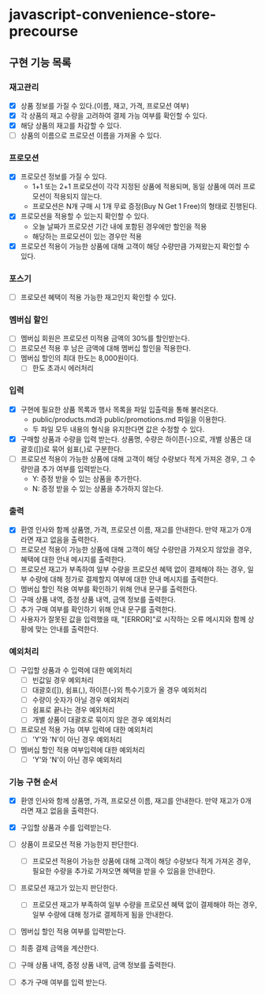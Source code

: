 # javascript-convenience-store-precourse

## 구현 기능 목록

### 재고관리

- [x] 상품 정보를 가질 수 있다.(이름, 재고, 가격, 프로모션 여부)
- [x] 각 상품의 재고 수량을 고려하여 결제 가능 여부를 확인할 수 있다.
- [x] 해당 상품의 재고를 차감할 수 있다.
- [ ] 상품의 이름으로 프로모션 이름을 가져올 수 있다.

### 프로모션

- [x] 프로모션 정보를 가질 수 있다.
  - 1+1 또는 2+1 프로모션이 각각 지정된 상품에 적용되며, 동일 상품에 여러 프로모션이 적용되지 않는다.
  - 프로모션은 N개 구매 시 1개 무료 증정(Buy N Get 1 Free)의 형태로 진행된다.
- [x] 프로모션을 적용할 수 있는지 확인할 수 있다.
  - 오늘 날짜가 프로모션 기간 내에 포함된 경우에만 할인을 적용
  - 해당하는 프로모션이 있는 경우만 적용
- [x] 프로모션 적용이 가능한 상품에 대해 고객이 해당 수량만큼 가져왔는지 확인할 수 있다.

### 포스기

- [ ] 프로모션 혜택이 적용 가능한 재고인지 확인할 수 있다.

### 멤버십 할인

- [ ] 멤버십 회원은 프로모션 미적용 금액의 30%를 할인받는다.
- [ ] 프로모션 적용 후 남은 금액에 대해 멤버십 할인을 적용한다.
- [ ] 멤버십 할인의 최대 한도는 8,000원이다.
  - [ ] 한도 초과시 에러처리

### 입력

- [x] 구현에 필요한 상품 목록과 행사 목록을 파일 입출력을 통해 불러온다.
  - public/products.md과 public/promotions.md 파일을 이용한다.
  - 두 파일 모두 내용의 형식을 유지한다면 값은 수정할 수 있다.
- [x] 구매할 상품과 수량을 입력 받는다. 상품명, 수량은 하이픈(-)으로, 개별 상품은 대괄호([])로 묶어 쉼표(,)로 구분한다.
- [ ] 프로모션 적용이 가능한 상품에 대해 고객이 해당 수량보다 적게 가져온 경우, 그 수량만큼 추가 여부를 입력받는다.
  - Y: 증정 받을 수 있는 상품을 추가한다.
  - N: 증정 받을 수 있는 상품을 추가하지 않는다.

### 출력

- [x] 환영 인사와 함께 상품명, 가격, 프로모션 이름, 재고를 안내한다. 만약 재고가 0개라면 재고 없음을 출력한다.
- [ ] 프로모션 적용이 가능한 상품에 대해 고객이 해당 수량만큼 가져오지 않았을 경우, 혜택에 대한 안내 메시지를 출력한다.
- [ ] 프로모션 재고가 부족하여 일부 수량을 프로모션 혜택 없이 결제해야 하는 경우, 일부 수량에 대해 정가로 결제할지 여부에 대한 안내 메시지를 출력한다.
- [ ] 멤버십 할인 적용 여부를 확인하기 위해 안내 문구를 출력한다.
- [ ] 구매 상품 내역, 증정 상품 내역, 금액 정보를 출력한다.
- [ ] 추가 구매 여부를 확인하기 위해 안내 문구를 출력한다.
- [ ] 사용자가 잘못된 값을 입력했을 때, "[ERROR]"로 시작하는 오류 메시지와 함께 상황에 맞는 안내를 출력한다.

### 예외처리

- [ ] 구입할 상품과 수 입력에 대한 예외처리
  - [ ] 빈값일 경우 예외처리
  - [ ] 대괄호([]), 쉼표(,), 하이픈(-)외 특수기호가 올 경우 예외처리
  - [ ] 수량이 숫자가 아닐 경우 예외처리
  - [ ] 쉼표로 끝나는 경우 예외처리
  - [ ] 개별 상품이 대괄호로 묶이지 않은 경우 예외처리
- [ ] 프로모션 적용 가능 여부 입력에 대한 예외처리
  - [ ] 'Y'와 'N'이 아닌 경우 예외처리
- [ ] 멤버십 할인 적용 여부입력에 대한 예외처리
  - [ ] 'Y'와 'N'이 아닌 경우 예외처리

### 기능 구현 순서

- [x] 환영 인사와 함께 상품명, 가격, 프로모션 이름, 재고를 안내한다. 만약 재고가 0개라면 재고 없음을 출력한다.
- [x] 구입할 상품과 수를 입력받는다.
- [ ] 상품이 프로모션 적용 가능한지 판단한다.
  - [ ] 프로모션 적용이 가능한 상품에 대해 고객이 해당 수량보다 적게 가져온 경우, 필요한 수량을 추가로 가져오면 혜택을 받을 수 있음을 안내한다.
- [ ] 프로모션 재고가 있는지 판단한다.

  - [ ] 프로모션 재고가 부족하여 일부 수량을 프로모션 혜택 없이 결제해야 하는 경우, 일부 수량에 대해 정가로 결제하게 됨을 안내한다.

- [ ] 멤버십 할인 적용 여부를 입력받는다.
- [ ] 최종 결제 금액을 계산한다.
- [ ] 구매 상품 내역, 증정 상품 내역, 금액 정보를 출력한다.
- [ ] 추가 구매 여부를 입력 받는다.
